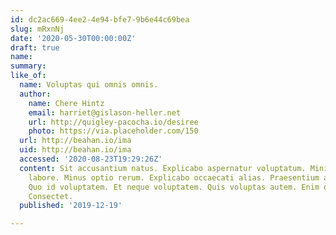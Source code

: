 ```yaml
---
id: dc2ac669-4ee2-4e94-bfe7-9b6e44c69bea
slug: mRxnNj
date: '2020-05-30T00:00:00Z'
draft: true
name: 
summary: 
like_of:
  name: Voluptas qui omnis omnis.
  author:
    name: Chere Hintz
    email: harriet@gislason-heller.net
    url: http://quigley-pacocha.io/desiree
    photo: https://via.placeholder.com/150
  url: http://beahan.io/ima
  uid: http://beahan.io/ima
  accessed: '2020-08-23T19:29:26Z'
  content: Sit accusantium natus. Explicabo aspernatur voluptatum. Minima similique
    labore. Minus optio rerum. Explicabo occaecati alias. Praesentium amet repellat.
    Quo id voluptatem. Et neque voluptatem. Quis voluptas autem. Enim odio reprehenderit.
    Consectet.
  published: '2019-12-19'

---
```



